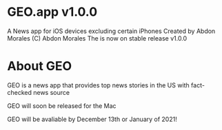 # GEO.app v1.0.0
A News app for iOS devices excluding certain iPhones
Created by Abdon Morales
(C) Abdon Morales
The is now on stable release v1.0.0
# About GEO
GEO is a news app that provides top news stories in the US with fact-checked news source

GEO will soon be released for the Mac

GEO will be avaliable by December 13th or January of 2021!
